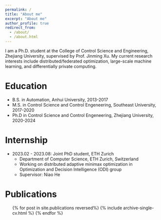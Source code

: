 ```yaml
---
permalink: /
title: "About me"
excerpt: "About me"
author_profile: true
redirect_from: 
  - /about/
  - /about.html
---
```


I am a Ph.D. student at the College of Control Science and Engineering, Zhejiang University, supervised by Prof. Jinming Xu. My current research interests include distributed/federated optimization, large-scale machine learning, and differentially private computing.

Education
======
* B.S. in Automation, Anhui University, 2013-2017
* M.S. in Control Science and Control Engeneering, Southeast University, 2017-2020
* Ph.D in Control Science and Control Engeneering, Zhejiang University, 2020-2024

Internship
======
* 2023.02 - 2023.08:  Joint PhD student, ETH Zurich
  * Department of Computer Science, ETH Zurich, Switzerland
  * Working on distributed adaptive minimax optimization in Optimization and Decision Intelligence (ODI) group
  * Supervisor: Niao He

Publications
======
  <ul>{% for post in site.publications reversed%}
    {% include archive-single-cv.html %}
  {% endfor %}</ul>



